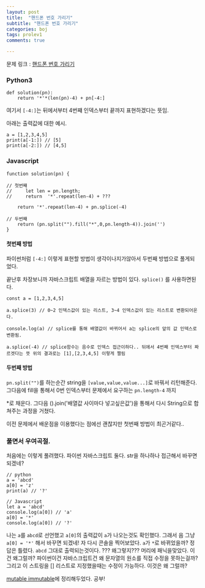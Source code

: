 ```yaml
---
layout: post
title:  "핸드폰 번호 가리기"
subtitle: "핸드폰 번호 가리기"
categories: boj
tags: prolev1
comments: true

---
```


문제 링크 : [핸드폰 번호 가리기](https://programmers.co.kr/learn/courses/30/lessons/12948?language=javascript)

### Python3

```
def solution(pn):
    return '*'*(len(pn)-4) + pn[-4:]
```

여기서 `[-4:]`는 뒤에서부터 4번쨰 인덱스부터 끝까지 표현하겠다는 뜻임.

아래는 출력값에 대한 예시.

```
a = [1,2,3,4,5]
print(a[-1:]) // [5]
print(a[-2:]) // [4,5]

```
### Javascript

```
function solution(pn) {

// 첫번째
//     let len = pn.length;
//     return  '*'.repeat(len-4) + ???

    return '*'.repeat(len-4) + pn.splice(-4)

// 두번째
    return (pn.split("").fill("*",0,pn.length-4)).join('')
}
```

#### 첫번째 방법

파이썬처럼 `[-4:]` 이렇게 표현할 방법이 생각이나지가않아서 두번째 방법으로 풀게되었다.

끝난후 차장보니까 자바스크립트 배열을 자르는 방법이 있다. `splice()` 를 사용하면된다.

```
const a = [1,2,3,4,5]

a.splice(3) // 0~2 인덱스값이 있는 리스트, 3~4 인덱스값이 있는 리스트로 변환되어온다.

console.log(a) // splice를 통해 배열값이 바뀌어서 a는 splice의 앞의 값 인덱스로 변환됨.

a.splice(-4) // splice함수는 음수로 인덱스 접근이하다.. 뒤에서 4번째 인덱스부터 짜르겟다는 뜻 위의 결과로는 [1],[2,3,4,5] 이렇게 짤림
```

#### 두번째 방법

`pn.split("")`를 하는순간 string을 `[value,value,value...]`로 바꿔서 리턴해준다. 그다음에 fill을 통해서 0번 인덱스부터 문제에서 요구하는 `pn.length-4` 까지

*로 채운다. 그다음 ().join('배열값 사이마다 넣고싶은값')을 통해서 다시 String으로 합쳐주는 과정을 거쳤다.

이전 문제에서 배운점을 이용했다는 점에선 괜찮지만 첫번째 방법이 최곤거같다..


### 풀면서 우여곡절.

처음에는 이렇게 풀려했다. 파이썬 자바스크립트 둘다. str을 하나하나 접근해서 바꾸면 되겠네?

```
// python
a = 'abcd'
a[0] = 'z'
print(a) // '?'
```

```
// Javascript
let a = 'abcd'
console.log(a[0]) // 'a'
a[0] = '*'
console.log(a[0]) // '?'

```

나는 `a`를 `abcd`로 선언했고 `a[0]`의 출력값이 `a`가 나오는것도 확인했다. 그래서 음 그냥 `a[0] = '*'` 해서 바꾸면 되겠네!
자 다시 콘솔을 찍어보았다. `a`가 `*`로 바뀌었을까? 정답은 틀렸다. `abcd` 그대로 출력되는것이다. ??? 왜그렇지??? 머리에 패닉을맞았다.
이건 왜그럴까? 파이썬이건 자바스크립트건 왜 문자열의 원소를 직접 수정을 못하는걸까? 그리고 이 스트링을 [] 리스트로 지정했을때는 수정이 가능하다. 이것은 왜 그럴까? 

[mutable immutable](https://erurang.github.io/web/2021/05/11/js-mutable/)에 정리해두었다. 공부!